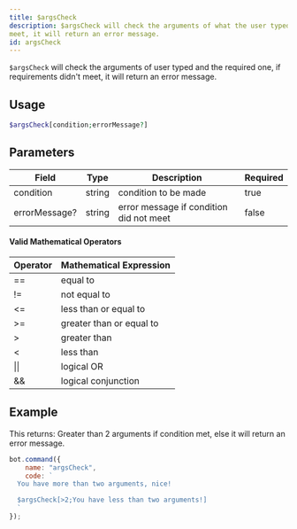 ```yaml
---
title: $argsCheck
description: $argsCheck will check the arguments of what the user typed and the required one, if requirements didn't
meet, it will return an error message.
id: argsCheck
---
```


`$argsCheck` will check the arguments of user typed and the required one, if requirements didn't meet, it will return an
error message.

## Usage

```php
$argsCheck[condition;errorMessage?]
```

## Parameters

| Field         | Type   | Description                             | Required |
|---------------|--------|-----------------------------------------|----------|
| condition     | string | condition to be made                    | true     |
| errorMessage? | string | error message if condition did not meet | false    |

#### Valid Mathematical Operators

| Operator | Mathematical Expression  |
|----------|--------------------------|
| ==       | equal to                 |
| !=       | not equal to             |
| <=       | less than or equal to    |
| \>=      | greater than or equal to |
| \>       | greater than             |
| <        | less than                |
| \|\|     | logical OR               |
| &&       | logical conjunction      |

## Example

This returns: Greater than 2 arguments if condition met, else it will return an error message.

```javascript
bot.command({
    name: "argsCheck",
    code: `
  You have more than two arguments, nice!

  $argsCheck[>2;You have less than two arguments!]
  `
});
```
